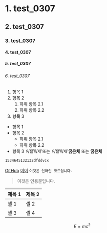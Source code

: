 # 1. test_0307
## 2. test_0307
### 3. test_0307
#### 4. test_0307
##### 5. test_0307
###### 6. test_0307
1. 항목 1
2. 항목 2
   1. 하위 항목 2.1
   2. 하위 항목 2.2
3. 항목 3
- 항목 1
- 항목 2
   - 하위 항목 2.1
   - 하위 항목 2.2
- 항목 3
*이탤릭체* 또는 _이탤릭체_
**굵은체** 또는 __굵은체__
``` bash 
1534645132132dfddvcx
```
[GitHub](https://github.com/)
[이이](https://www.google.com/imgres?imgurl=https%3A%2F%2Fi.namu.wiki%2Fi%2Fu6RY6Cwfgl5LU3zbiqxbOzmRfe2IEeICXexXNykfzxwnhMwIvV8KddLNkUxyNyDQzBwtvD9swGszVOXM_A0UFw.webp&tbnid=x_yUQrM1TsyvRM&vet=12ahUKEwikp9-YuOGEAxXQha8BHU2RBJwQMygBegQIARBW..i&imgrefurl=https%3A%2F%2Fnamu.wiki%2Fw%2F%25ED%258F%25AC%25EB%25A9%2594%25EB%259D%25BC%25EB%258B%2588%25EC%2595%2588&docid=Ntjj2vjaSvZmLM&w=780&h=780&q=%ED%8F%AC%EB%A9%94%EB%9D%BC%EB%8B%88%EC%95%88&ved=2ahUKEwikp9-YuOGEAxXQha8BHU2RBJwQMygBegQIARBW)
`이것은 인라인 코드입니다.`
> 이것은 인용문입니다.

| 제목 1 | 제목 2 |
|--------|--------|
| 셀 1   | 셀 2   |
| 셀 3   | 셀 4   |

$$
E=mc^2
$$
